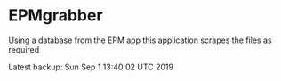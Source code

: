 # EPMgrabber
Using a database from the EPM app this application scrapes the files as required


Latest backup: Sun Sep 1 13:40:02 UTC 2019
